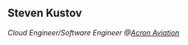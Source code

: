 ## Steven Kustov

<p><em>Cloud Engineer/Software Engineer @<a href="https://acronaviation.com/" target="_blank" >Acron Aviation
